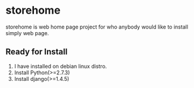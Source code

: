 storehome
=========

storehome is web home page project for who anybody would like to install simply web page.

Ready for Install
-----------------

1. I have installed on debian linux distro.
2. Install Python(>=2.7.3)
3. Install django(>=1.4.5)
